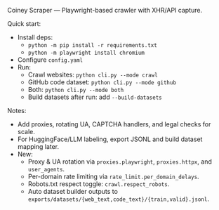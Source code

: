 Coiney Scraper — Playwright-based crawler with XHR/API capture.

Quick start:

- Install deps:
  - `python -m pip install -r requirements.txt`
  - `python -m playwright install chromium`
- Configure `config.yaml`
- Run:
  - Crawl websites: `python cli.py --mode crawl`
  - GitHub code dataset: `python cli.py --mode github`
  - Both: `python cli.py --mode both`
  - Build datasets after run: add `--build-datasets`

Notes:
- Add proxies, rotating UA, CAPTCHA handlers, and legal checks for scale.
- For HuggingFace/LLM labeling, export JSONL and build dataset mapping later.
- New:
  - Proxy & UA rotation via `proxies.playwright`, `proxies.httpx`, and `user_agents`.
  - Per-domain rate limiting via `rate_limit.per_domain_delays`.
  - Robots.txt respect toggle: `crawl.respect_robots`.
  - Auto dataset builder outputs to `exports/datasets/{web_text,code_text}/{train,valid}.jsonl`.
